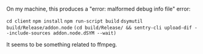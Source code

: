On my machine, this produces a "error: malformed debug info file" error:

`cd client`
`npm install`
`npm run-script build`
`dsymutil build/Release/addon.node`
`(cd build/Release/ && sentry-cli upload-dif --include-sources addon.node.dSYM --wait)`

It seems to be something related to ffmpeg.
